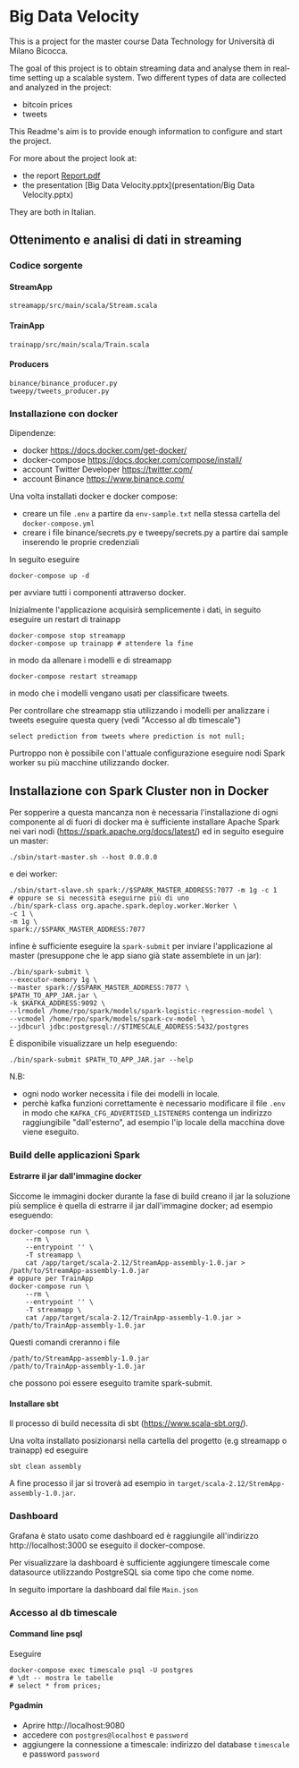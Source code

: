 # Big Data Velocity

This is a project for the master course Data Technology for Università di Milano Bicocca.

The goal of this project is to obtain streaming data and analyse them in real-time setting up a scalable system.
Two different types of data are collected and analyzed in the project:
- bitcoin prices
- tweets

This Readme's aim is to provide enough information to configure and start the project.

For more about the project look at:
- the report [Report.pdf](report/Report.pdf)
- the presentation [Big Data Velocity.pptx](presentation/Big Data Velocity.pptx)

They are both in Italian.

## Ottenimento e analisi di dati in streaming

### Codice sorgente

#### StreamApp

```
streamapp/src/main/scala/Stream.scala
```

#### TrainApp

```
trainapp/src/main/scala/Train.scala
```

#### Producers
```
binance/binance_producer.py
tweepy/tweets_producer.py
```

### Installazione con docker

Dipendenze:
* docker https://docs.docker.com/get-docker/
* docker-compose https://docs.docker.com/compose/install/
* account Twitter Developer https://twitter.com/
* account Binance https://www.binance.com/

Una volta installati docker e docker compose:
* creare un file `.env` a partire da `env-sample.txt` nella stessa cartella del `docker-compose.yml`
* creare i file binance/secrets.py e tweepy/secrets.py a partire dai sample inserendo le proprie credenziali

In seguito eseguire
```
docker-compose up -d
```
per avviare tutti i componenti attraverso docker.

Inizialmente l'applicazione acquisirà semplicemente i dati, in seguito eseguire un restart di trainapp
```
docker-compose stop streamapp
docker-compose up trainapp # attendere la fine
```
in modo da allenare i modelli e di streamapp
```
docker-compose restart streamapp
```
in modo che i modelli vengano usati per classificare tweets.

Per controllare che streamapp stia utilizzando i modelli per analizzare i tweets eseguire questa query
(vedi "Accesso al db timescale")
```
select prediction from tweets where prediction is not null;
```

Purtroppo non è possibile con l'attuale configurazione eseguire nodi Spark worker su più macchine utilizzando docker.

## Installazione con Spark Cluster non in Docker

Per sopperire a questa mancanza non è necessaria l'installazione di ogni componente al di fuori di docker ma è sufficiente installare Apache Spark nei vari nodi (https://spark.apache.org/docs/latest/) ed in seguito eseguire un master:
```
./sbin/start-master.sh --host 0.0.0.0
```
e dei worker:
```
./sbin/start-slave.sh spark://$SPARK_MASTER_ADDRESS:7077 -m 1g -c 1
# oppure se si necessità eseguirne più di uno
./bin/spark-class org.apache.spark.deploy.worker.Worker \
-c 1 \
-m 1g \
spark://$SPARK_MASTER_ADDRESS:7077
```
infine è sufficiente eseguire la `spark-submit` per inviare l'applicazione al master (presuppone che le app siano già state assemblete in un jar):
```
./bin/spark-submit \
--executor-memory 1g \
--master spark://$SPARK_MASTER_ADDRESS:7077 \
$PATH_TO_APP_JAR.jar \
-k $KAFKA_ADDRESS:9092 \
--lrmodel /home/rpo/spark/models/spark-logistic-regression-model \
--vcmodel /home/rpo/spark/models/spark-cv-model \
--jdbcurl jdbc:postgresql://$TIMESCALE_ADDRESS:5432/postgres
```

È disponibile visualizzare un help eseguendo:
```
./bin/spark-submit $PATH_TO_APP_JAR.jar --help
```

N.B:
* ogni nodo worker necessita i file dei modelli in locale.
* perchè kafka funzioni correttamente è necessario modificare il file `.env` in modo che `KAFKA_CFG_ADVERTISED_LISTENERS` contenga un indirizzo raggiungibile "dall'esterno", ad esempio l'ip locale della macchina dove viene eseguito.

### Build delle applicazioni Spark

#### Estrarre il jar dall'immagine docker

Siccome le immagini docker durante la fase di build creano il jar la soluzione più semplice è quella
di estrarre il jar dall'immagine docker; ad esempio eseguendo:
```
docker-compose run \
    --rm \
    --entrypoint '' \
    -T streamapp \
    cat /app/target/scala-2.12/StreamApp-assembly-1.0.jar > /path/to/StreamApp-assembly-1.0.jar
# oppure per TrainApp
docker-compose run \
    --rm \
    --entrypoint '' \
    -T streamapp \
    cat /app/target/scala-2.12/TrainApp-assembly-1.0.jar > /path/to/TrainApp-assembly-1.0.jar
```
Questi comandi creranno i file
```
/path/to/StreamApp-assembly-1.0.jar
/path/to/TrainApp-assembly-1.0.jar
```
che possono poi essere eseguito tramite spark-submit.

#### Installare sbt

Il processo di build necessita di sbt (https://www.scala-sbt.org/).

Una volta installato posizionarsi nella cartella del progetto (e.g streamapp o trainapp) ed eseguire
```
sbt clean assembly
```
A fine processo il jar si troverà ad esempio in `target/scala-2.12/StremApp-assembly-1.0.jar`.

### Dashboard

Grafana è stato usato come dashboard ed è raggiungile all'indirizzo http://localhost:3000
se eseguito il docker-compose.

Per visualizzare la dashboard è sufficiente aggiungere timescale come datasource utilizzando
PostgreSQL sia come tipo che come nome.

In seguito importare la dashboard dal file `Main.json`

### Accesso al db timescale

#### Command line psql

Eseguire
```
docker-compose exec timescale psql -U postgres
# \dt -- mostra le tabelle
# select * from prices;
```

#### Pgadmin

*   Aprire http://localhost:9080
*   accedere con `postgres@localhost` e `password`
*   aggiungere la connessione a timescale: indirizzo del database `timescale` e password `password`